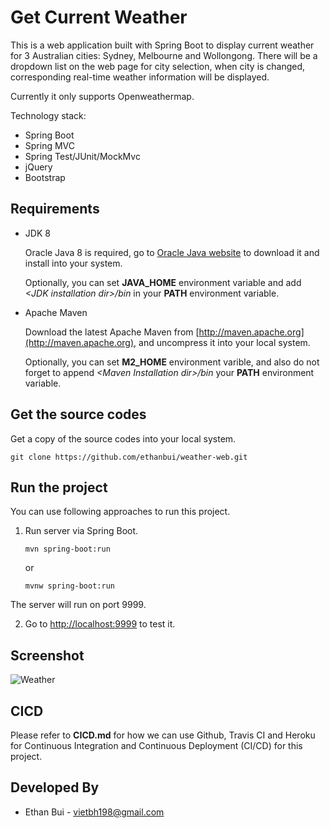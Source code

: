 Get Current Weather
===
This is a web application built with Spring Boot to display current weather for 3 Australian cities: Sydney, Melbourne and Wollongong.
There will be a dropdown list on the web page for city selection, when city is changed, corresponding real-time weather information will be displayed.

Currently it only supports Openweathermap.

Technology stack:

* Spring Boot
* Spring MVC
* Spring Test/JUnit/MockMvc
* jQuery
* Bootstrap

## Requirements

* JDK 8

  Oracle Java 8 is required, go to [Oracle Java website](http://java.oracle.com) to download it and install into your system. 
 
  Optionally, you can set **JAVA\_HOME** environment variable and add *&lt;JDK installation dir>/bin* in your **PATH** environment variable.

* Apache Maven

  Download the latest Apache Maven from [http://maven.apache.org](http://maven.apache.org), and uncompress it into your local system. 

  Optionally, you can set **M2\_HOME** environment varible, and also do not forget to append *&lt;Maven Installation dir>/bin* your **PATH** environment variable.
  
## Get the source codes

Get a copy of the source codes into your local system.

```
git clone https://github.com/ethanbui/weather-web.git
```

## Run the project

You can use following approaches to run this project.

1. Run server via Spring Boot.

   ```
   mvn spring-boot:run
   ```
   or
   ```
   mvnw spring-boot:run
   ```
  The server will run on port 9999.

2. Go to [http://localhost:9999](http://localhost:9999) to test it.

Screenshot
-----
![Weather](https://raw.github.com/ethanbui/weather-web/master/Screenshot.png) 

## CICD

Please refer to **CICD.md** for how we can use Github, Travis CI and Heroku for Continuous Integration and Continuous Deployment (CI/CD) for this project.

Developed By
------------
* Ethan Bui - <vietbh198@gmail.com>
